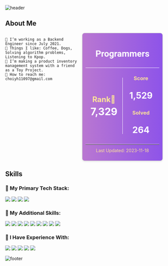 ![header](https://capsule-render.vercel.app/api?type=waving&color=8A2BE2&height=300&section=header&text=Zinna%20Choi&fontSize=90&animation=fadeIn&fontAlignY=38&fontColor=FFFFFF&desc=🐶Welcome%20to%20my%20github%20profile🐶&descAlignY=51&descAlign=62)

## About Me

<div style="display: flex; justify-content: space-between;">
  <div style="width: 50%; margin-right: 10px">

    👔 I’m working as a Backend Engineer since July 2021.
    🩷 Things I like: Coffee, Dogs, Solving algorithm problems, Listening to Kpop.
    👝 I’m making a product inventory management system with a friend as a Toy Project.
    💌 How to reach me: choiyh11097@gmail.com

  </div>

<div style="background: linear-gradient(to right, #B977D1, #8E54E9); border: 1px solid #ccc; border-radius: 8px; padding: 10px; box-shadow: 0 2px 5px rgba(0, 0, 0, 0.1); width: 50%;">
  <h3 style="font-family: 'Roboto', sans-serif; color: #fff; text-align: center; font-size: 28px;"> Programmers </h2>
  <div style="border-bottom: 1px solid #fff;"></div>
  <div style="display: flex; align-items: center;">
    <div style="flex: 1; text-align: center; display: flex; flex-direction: column; align-items: center;">
      <h3 style="color: #FFE697;  font-size: 24px; margin-bottom: 5px;">Rank🏅</h3>
      <p style="font-weight: bold; color: #fff; font-size: 32px; margin-top: 0;">7,329</p>
    </div>
    <div style="border-left: 1px solid #fff; height: 180px;"></div>
    <div style="flex: 1; text-align: center;">
      <h3 style="color: #FFE697;">Score<p style="color: #fff; font-size: 28px">1,529</p></h3>
      <h3 style="color: #FFE697; ">Solved<p style="color: #fff; font-size: 28px">264</p></h3>
    </div>
  </div>
  <hr style="border-top: 1px solid #fff; margin: 0;">
  <p style="color: #FFE697; text-align: center; margin-top: 10px;">Last Updated: 2023-11-18</p>
</div>

</div>

## Skills

### 📍 My Primary Tech Stack:

<img src="https://img.shields.io/badge/JAVA-007396?style=for-the-badge&logo=Java&logoColor=white">
<img src="https://img.shields.io/badge/SpringBoot-6DB33F?style=for-the-badge&logo=Spring&logoColor=white">
<img src="https://img.shields.io/badge/MyBatis-FC8EAC?style=for-the-badge&logo=MyBatis&logoColor=white">
<img src="https://img.shields.io/badge/JPA-FF00F7?style=for-the-badge&logo=JPA&logoColor=white">

### 📍 My Additional Skills:

<img src="https://img.shields.io/badge/PostgreSQL-316192?style=for-the-badge&logo=postgresql&logoColor=white">
<img src="https://img.shields.io/badge/Docker-2496ED?style=for-the-badge&logo=Docker&logoColor=white"/>
<img src="https://img.shields.io/badge/JMeter-F88379?style=for-the-badge&logo=JMeter&logoColor=white"/>
<img src="https://img.shields.io/badge/Vue.js-4FC08D?style=for-the-badge&logo=Vue.js&logoColor=white"/>
<img src="https://img.shields.io/badge/JavaScript-F7DF1E?style=for-the-badge&logo=javascript&logoColor=black"/>
<img src="	https://img.shields.io/badge/HTML-239120?style=for-the-badge&logo=html5&logoColor=white"/>
<img src="https://img.shields.io/badge/CSS-FFC1CC?&style=for-the-badge&logo=css3&logoColor=black"/>
<img src="https://img.shields.io/badge/Azure_DevOps-0078D7?style=for-the-badge&logo=azure-devops&logoColor=white"/>
<img src="https://img.shields.io/badge/VSCode-007ACC?style=for-the-badge&logo=VisualStudioCode&logoColor=white">

### 📍 I Have Experience With:

<img src="https://img.shields.io/badge/Python-3776AB?style=for-the-badge&logo=python&logoColor=white"/>
<img src="https://img.shields.io/badge/Groovy-FC6C85?style=for-the-badge&logo=groovy&logoColor=white"/>
<img src="https://img.shields.io/badge/SQLite-07405E?style=for-the-badge&logo=sqlite&logoColor=white"/>
<img src="https://img.shields.io/badge/Kafka-FFD1DC?style=for-the-badge&logo=Kafka&logoColor=white"/>
<img src="https://img.shields.io/badge/NiFi-C154C1?style=for-the-badge&logo=Nifi&logoColor=white"/>

![footer](https://capsule-render.vercel.app/api?type=waving&color=8A2BE2&height=100&section=footer)

